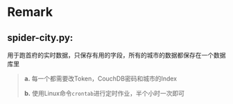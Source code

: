 # Remark
## spider-city.py:
用于跑首府的实时数据，只保存有用的字段，所有的城市的数据都保存在一个数据库里

> **a.** 每一个都需要改Token，CouchDB密码和城市的Index
> 
> **b.** 使用Linux命令`crontab`进行定时作业，半个小时一次即可 
